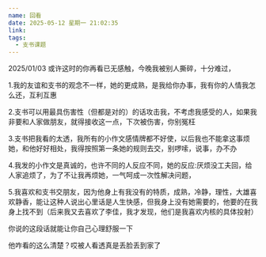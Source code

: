 ```yaml
---
name: 回看
date: 2025-05-12 星期一 21:02:35
link: 
tags:
  - 支书课题
---
```


2025/01/03
或许这时的你再看已无感触，今晚我被别人撕碎，十分难过，

1.我的友谊和支书的观念不一样，她的更成熟，是我给你办事，我有你的人情我怎么还，互利互惠

2.支书可以用最具伤害性（但都是对的）的话攻击我，不考虑我感受的人，如果我非要和人家做朋友，就得接收这一点，下次被伤害，你别冤枉

3.支书把我看的太透，我所有的小作文感情牌都不好使，以后我也不能拿这事烦她，和他好好相处，我得按照第一条她的规则去交，别啰嗦，说事，办不办

4.我发的小作文是真诚的，也许不同的人反应不同，她的反应:厌烦没工夫回，给人家追烦了，为了不让我再烦她，一气呵成一次性解决问题，

5.我喜欢和支书交朋友，因为他身上有我没有的特质，成熟，冷静，理性，大雄喜欢静香，能让这种人说出心里话是人生快感，但我身上没有她需要的，他要的在我身上找不到（后来我又去喜欢了李佳，我才发现，他们是我喜欢内核的具体投射）

你说的这段话就能让你自己心理舒服一下

他咋看的这么清楚？哎被人看透真是丢脸丢到家了